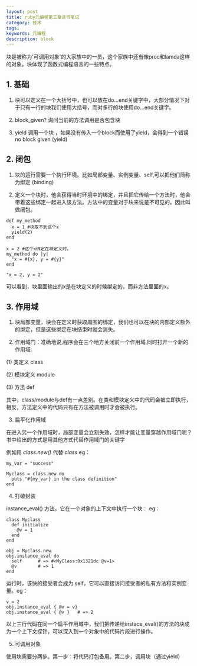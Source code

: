 ```yaml
---
layout: post
title: ruby元编程第三章读书笔记
category: 技术
tags:
keywords: 元编程
description: block
---
```


块是被称为'可调用对象'的大家族中的一员，这个家族中还有像proc和lamda这样的对象。块体现了函数式编程语言的一些特点。

## 1. 基础

1) 块可以定义在一个大括号中，也可以放在do...end关键字中，大部分情况下对于只有一行的块我们使用大括号，而对多行的块使用do...end关键字。

2) block_given? 询问当前的方法调用是否包含块

3) yield 调用一个块 ，如果没有传入一个block而使用了yield，会得到一个错误  no block given (yield)

## 2. 闭包

1) 块的运行需要一个执行环境。比如局部变量、实例变量、self,可以把他们简称为绑定 (binding)

2) 定义一个块时，他会获得当时环境中的绑定，并且把它传给一个方法时，他会带着这些绑定一起进入该方法。方法中的变量对于块来说是不可见的。因此叫做闭包。

```
def my_method
  x = 1 #块取不到这个x
  yield(2)
end

x = 2 #这个x绑定在块定义时。
my_method do |y|
  "x = #{x}, y = #{y}"
end

"x = 2, y = 2"
```
可以看到，块里面输出的x是在块定义的时候绑定的，而非方法里面的x。

## 3. 作用域

1) 块局部变量，块会在定义时获取周围的绑定，我们也可以在块的内部定义额外的绑定，但是这些绑定在块结束时就会消失。

2) 作用域门：准确地说,程序会在三个地方关闭前一个作用域,同时打开一个新的作用域:

  (1) 类定义 class

  (2) 模块定义 module

  (3) 方法 def

其中，class/module与def有一点差别。在类和模块定义中的代码会被立即执行，相反，方法定义中的代码只有在方法被调用时才会被执行。

3) 扁平化作用域

在进入另一个作用域时，局部变量会立刻失效，怎样才能让变量穿越作用域门呢？书中给出的方式是用其他方式代替作用域门的关键字

例如用 *class.new()* 代替 *class* eg：

```
my_var = "success"

Myclass = class.new do
  puts "#{my_var} in the class definition"
end
```

4) 打破封装

instance_eval() 方法，它在一个对象的上下文中执行一个块： eg：

```
class Myclass
  def initialize
    @v = 1
  end
end

obj = Myclass.new
obj.instance_eval do
  self      # => #<MyClass:0x1321dc @v=1>
  @v        # => 1
end
```
运行时，该快的接受者会成为 self，它可以直接访问接受者的私有方法和实例变量。eg：

```
v = 2
obj.instance_eval { @v = v}
obj.instance_eval { @v }   # => 2
```

以上三行代码在同一个扁平作用域中，我们把传递给instace_eval()的方法的块成为一个上下文探针，可以深入到一个对象中的代码片段进行操作。

5) 可调用对象

使用块需要分两步。第一步：将代码打包备用。第二步，调用块（通过yield）
